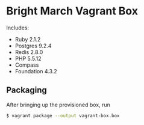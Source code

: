 # Bright March Vagrant Box
Includes:
* Ruby 2.1.2
* Postgres 9.2.4
* Redis 2.8.0
* PHP 5.5.12
* Compass
* Foundation 4.3.2

## Packaging
After bringing up the provisioned box, run

```sh
$ vagrant package --output vagrant-box.box
```
